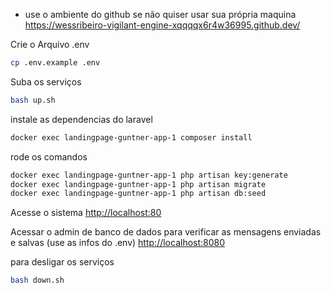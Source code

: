 - use o ambiente do github se não quiser usar sua própria maquina
https://wessribeiro-vigilant-engine-xqqqqx6r4w36995.github.dev/ 

Crie o Arquivo .env
```sh
cp .env.example .env
```

Suba os serviços
```sh
bash up.sh
```


instale as dependencias do laravel
```sh
docker exec landingpage-guntner-app-1 composer install
```

rode os comandos
```sh
docker exec landingpage-guntner-app-1 php artisan key:generate
docker exec landingpage-guntner-app-1 php artisan migrate
docker exec landingpage-guntner-app-1 php artisan db:seed
```

Acesse o sistema
[http://localhost:80](http://localhost:80)

Acessar o admin de banco de dados para verificar as mensagens enviadas e salvas (use as infos do .env)
[http://localhost:8080](http://localhost:8080)


para desligar os serviços
```sh
bash down.sh
```
